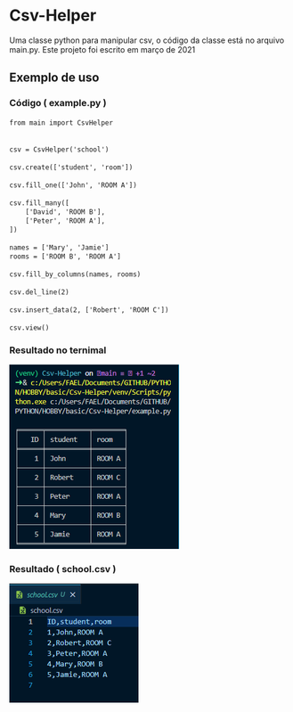 <h1>Csv-Helper</h1>

<p>Uma classe python para manipular csv, o código da classe está no arquivo main.py. Este projeto foi escrito em março de 2021</p>

<h2>Exemplo de uso</h2>

<h3>Código ( example.py )</h3>

```
from main import CsvHelper


csv = CsvHelper('school')

csv.create(['student', 'room'])

csv.fill_one(['John', 'ROOM A'])

csv.fill_many([
    ['David', 'ROOM B'],
    ['Peter', 'ROOM A'],
])

names = ['Mary', 'Jamie']
rooms = ['ROOM B', 'ROOM A']

csv.fill_by_columns(names, rooms)

csv.del_line(2)

csv.insert_data(2, ['Robert', 'ROOM C'])

csv.view()

```


<h3>Resultado no ternimal</h3>
<img src="./readme/terminal.PNG" alt="terminal-result">

<h3>Resultado ( school.csv )</h3>
<img src="./readme/csv.PNG" alt="csv-img-result">
